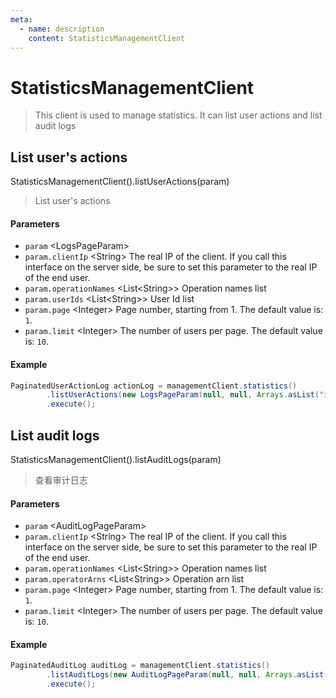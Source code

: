 ```yaml
---
meta:
  - name: description
    content: StatisticsManagementClient
---
```


# StatisticsManagementClient

<LastUpdated/>


> This client is used to manage statistics. It can list user actions and list audit logs


## List user's actions

StatisticsManagementClient().listUserActions(param)

> List user's actions

#### Parameters

- `param` \<LogsPageParam\> 
- `param.clientIp` \<String\> The real IP of the client. If you call this interface on the server side, be sure to set this parameter to the real IP of the end user.
- `param.operationNames` \<List\<String\>\> Operation names list
- `param.userIds` \<List\<String\>\> User Id list
- `param.page` \<Integer\> Page number, starting from 1. The default value is: `1`.
- `param.limit` \<Integer\> The number of users per page. The default value is: `10`.

#### Example

```java
PaginatedUserActionLog actionLog = managementClient.statistics()
        .listUserActions(new LogsPageParam(null, null, Arrays.asList("iserId"), 1, 10)
        .execute();
```

## List audit logs

StatisticsManagementClient().listAuditLogs(param)

> 查看审计日志

#### Parameters

- `param` \<AuditLogPageParam\>
- `param.clientIp` \<String\> The real IP of the client. If you call this interface on the server side, be sure to set this parameter to the real IP of the end user.
- `param.operationNames` \<List\<String\>\> Operation names list
- `param.operatorArns` \<List\<String\>\> Operation arn list
- `param.page` \<Integer\> Page number, starting from 1. The default value is: `1`.
- `param.limit` \<Integer\> The number of users per page. The default value is: `10`.

#### Example

```java
PaginatedAuditLog auditLog = managementClient.statistics()
        .listAuditLogs(new AuditLogPageParam(null, null, Arrays.asList("userId"), 1, 10))
        .execute();
```

